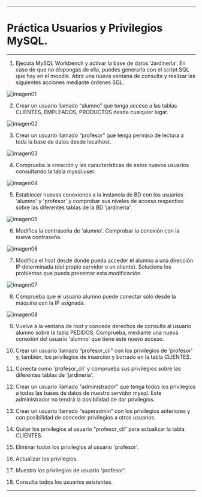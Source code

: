 ___

# **Práctica Usuarios y Privilegios MySQL.**

---

1. Ejecuta MySQL Workbench y activar la base de datos 'Jardinería'. En caso de que no dispongas de ella, puedes generarla con el script SQL que hay en el moodle. Abrir una nueva ventana de consulta y realizar las siguientes acciones mediante órdenes SQL.

![imagen01](./images/01.png)

2. Crear un usuario llamado “alumno” que tenga acceso a las tablas CLIENTES, EMPLEADOS, PRODUCTOS desde cualquier lugar.

![imagen02](./images/02.png)

3. Crear un usuario llamado “profesor” que tenga permiso de lectura a toda la base de datos desde localhost.

![imagen03](./images/03.png)

4. Comprueba la creación y las características de estos nuevos usuarios consultando la tabla mysql.user.

![imagen04](./images/04.png)

5. Establecer nuevas conexiones a la instancia de BD con los usuarios 'alumno' y 'profesor' y comprobar sus niveles de acceso respectivo sobre las diferentes tablas de la BD 'jardineria'.

![imagen05](./images/05.png)

6. Modifica la contraseña de 'alumno'. Comprobar la conexión con la nueva contraseña.

![imagen06](./images/06.png)

7. Modifica el host desde donde pueda acceder el alumno a una dirección IP determinada (del propio servidor o un cliente). Soluciona los problemas que pueda presentar esta modificación.

![imagen07](./images/07.png)

8. Comprueba que el usuario alumno puede conectar sólo desde la máquina con la IP asignada.

![imagen08](./images/08.png)

9. Vuelve a la ventana de root y concede derechos de consulta al usuario alumno sobre la tabla PEDIDOS. Comprueba, mediante una nueva conexión del usuario 'alumno' que tiene este nuevo acceso.



10. Crear un usuario llamado “profesor_cli” con los privilegios de 'profesor' y, también, los privilegios de inserción y borrado en la tabla CLIENTES.



11. Conecta como 'profesor_cli' y comprueba sus privilegios sobre las diferentes tablas de 'jardineria'.



12. Crear un usuario llamado “administrador” que tenga todos los privilegios a todas las bases de datos de nuestro servidor mysql. Este administrador no tendrá la posibilidad de dar privilegios.



13. Crear un usuario llamado “superadmin” con los privilegios anteriores y con posibilidad de conceder privilegios a otros usuarios.



14. Quitar los privilegios al usuario “profesor_cli” para actualizar la tabla CLIENTES.



15. Eliminar todos los privilegios al usuario 'profesor'.



16. Actualizar los privilegios.



17. Muestra los privilegios de usuario 'profesor'.



18. Consulta todos los usuarios existentes.



---
